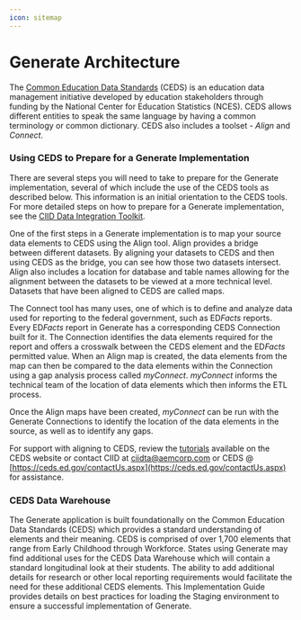 ```yaml
---
icon: sitemap
---
```


# Generate Architecture

The [Common Education Data Standards](https://ceds.ed.gov/Default.aspx) (CEDS) is an education data management initiative developed by education stakeholders through funding by the National Center for Education Statistics (NCES). CEDS allows different entities to speak the same language by having a common terminology or common dictionary. CEDS also includes a toolset - _Align_ and _Connect_.

### Using CEDS to Prepare for a Generate Implementation <a href="#toc108711241" id="toc108711241"></a>

There are several steps you will need to take to prepare for the Generate implementation, several of which include the use of the CEDS tools as described below. This information is an initial orientation to the CEDS tools. For more detailed steps on how to prepare for a Generate implementation, see the [CIID Data Integration Toolkit](https://ciidta.communities.ed.gov/#program/toolkit).

One of the first steps in a Generate implementation is to map your source data elements to CEDS using the Align tool. Align provides a bridge between different datasets. By aligning your datasets to CEDS and then using CEDS as the bridge, you can see how those two datasets intersect. Align also includes a location for database and table names allowing for the alignment between the datasets to be viewed at a more technical level. Datasets that have been aligned to CEDS are called maps.

The Connect tool has many uses, one of which is to define and analyze data used for reporting to the federal government, such as E&#x44;_&#x46;acts_ reports. Every E&#x44;_&#x46;acts_ report in Generate has a corresponding CEDS Connection built for it. The Connection identifies the data elements required for the report and offers a crosswalk between the CEDS element and the E&#x44;_&#x46;acts_ permitted value. When an Align map is created, the data elements from the map can then be compared to the data elements within the Connection using a gap analysis process called _myConnect_. _myConnect_ informs the technical team of the location of data elements which then informs the ETL process.

Once the Align maps have been created, _myConnect_ can be run with the Generate Connections to identify the location of the data elements in the source, as well as to identify any gaps.

For support with aligning to CEDS, review the [tutorials](https://ceds.ed.gov/learnCedsAlignment.aspx) available on the CEDS website or contact CIID at [ciidta@aemcorp.com](mailto:ciidta@aemcorp.com) or CEDS @ [https://ceds.ed.gov/contactUs.aspx](https://ceds.ed.gov/contactUs.aspx) for assistance.

### CEDS Data Warehouse <a href="#toc108711242" id="toc108711242"></a>

The Generate application is built foundationally on the Common Education Data Standards (CEDS) which provides a standard understanding of elements and their meaning. CEDS is comprised of over 1,700 elements that range from Early Childhood through Workforce. States using Generate may find additional uses for the CEDS Data Warehouse which will contain a standard longitudinal look at their students. The ability to add additional details for research or other local reporting requirements would facilitate the need for these additional CEDS elements. This Implementation Guide provides details on best practices for loading the Staging environment to ensure a successful implementation of Generate.
